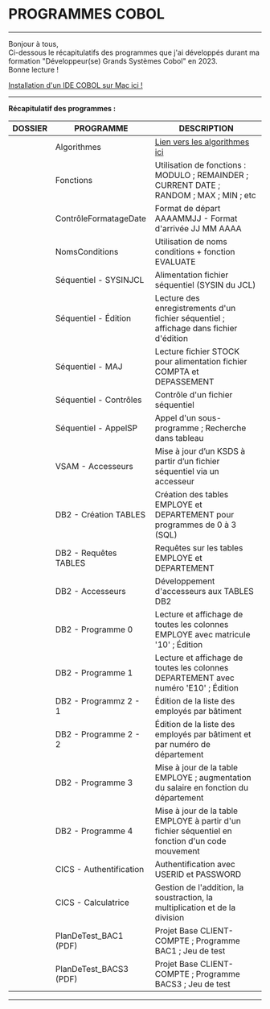 # PROGRAMMES COBOL

----------------------------------------------------------------------------------------------------------------------------------------

     
Bonjour à tous,  
Ci-dessous le récapitulatifs des programmes que j'ai développés durant ma formation "Développeur(se) Grands Systèmes Cobol" en 2023.  
Bonne lecture !

[Installation d'un IDE COBOL sur Mac ici !](https://www.geeksforgeeks.org/how-to-install-cobol-on-macos/)


----------------------------------------------------------------------------------------------------------------------------------------
  
__Récapitulatif des programmes :__

  
| DOSSIER    | PROGRAMME                   | DESCRIPTION          |
| ---------  | --------------------------- | ---------------------|
|            | Algorithmes                 | [Lien vers les algorithmes ici](http://cours.pise.info/algo/introduction.htm) |
|            | Fonctions                   | Utilisation de fonctions : MODULO ; REMAINDER ; CURRENT DATE ; RANDOM ; MAX ; MIN ; etc |
|            | ContrôleFormatageDate       | Format de départ AAAAMMJJ - Format d'arrivée JJ MM AAAA |
|            | NomsConditions              | Utilisation de noms conditions + fonction EVALUATE |
|            | Séquentiel - SYSINJCL       | Alimentation fichier séquentiel (SYSIN du JCL) |
|            | Séquentiel - Édition        | Lecture des enregistrements d'un fichier séquentiel ; affichage dans fichier d'édition |
|            | Séquentiel - MAJ            | Lecture fichier STOCK pour alimentation fichier COMPTA et DEPASSEMENT  |
|            | Séquentiel - Contrôles      | Contrôle d'un fichier séquentiel  |
|            | Séquentiel - AppelSP        | Appel d'un sous-programme ; Recherche dans tableau  |
|            | VSAM - Accesseurs           | Mise à jour d’un KSDS à partir d’un fichier séquentiel via un accesseur  |
|            | DB2 - Création TABLES       | Création des tables EMPLOYE et DEPARTEMENT pour programmes de 0 à 3 (SQL)  |
|            | DB2 - Requêtes TABLES       | Requêtes sur les tables EMPLOYE et DEPARTEMENT  |
|            | DB2 - Accesseurs            | Développement d'accesseurs aux TABLES DB2  |
|            | DB2 - Programme 0           | Lecture et affichage de toutes les colonnes EMPLOYE avec matricule '10' ; Édition  |
|            | DB2 - Programme 1           | Lecture et affichage de toutes les colonnes DEPARTEMENT avec numéro 'E10' ; Édition  |
|            | DB2 - Programmz 2 - 1       | Édition de la liste des employés par bâtiment  |
|            | DB2 - Programme 2 - 2       | Édition de la liste des employés par bâtiment et par numéro de département  |
|            | DB2 - Programme 3           | Mise à jour de la table EMPLOYE ; augmentation du salaire en fonction du département  |
|            | DB2 - Programme 4           | Mise à jour de la table EMPLOYE à partir d'un fichier séquentiel en fonction d'un code mouvement  |
|            | CICS - Authentification     | Authentification avec USERID et PASSWORD  |
|            | CICS - Calculatrice         | Gestion de l'addition, la soustraction, la multiplication et de la division  |
|            | PlanDeTest_BAC1 (PDF)       | Projet Base CLIENT-COMPTE ; Programme BAC1 ; Jeu de test |
|            | PlanDeTest_BACS3 (PDF)      | Projet Base CLIENT-COMPTE ; Programme BACS3 ; Jeu de test |
  
----------------------------------------------------------------------------------------------------------------------------------------

